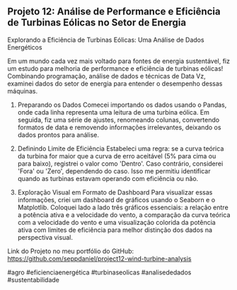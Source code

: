 ## Projeto 12: Análise de Performance e Eficiência de Turbinas Eólicas no Setor de Energia

Explorando a Eficiência de Turbinas Eólicas: Uma Análise de Dados Energéticos

Em um mundo cada vez mais voltado para fontes de energia sustentável, fiz um estudo para melhoria de performance e eficiência de turbinas eólicas! Combinando programação, análise de dados e técnicas de Data Vz, examinei dados do setor de energia para entender o desempenho dessas máquinas.
1. Preparando os Dados
Comecei importando os dados usando o Pandas, onde cada linha representa uma leitura de uma turbina eólica. Em seguida, fiz uma série de ajustes, renomeando colunas, convertendo formatos de data e removendo informações irrelevantes, deixando os dados prontos para análise.

2. Definindo Limite de Eficiência
Estabeleci uma regra: se a curva teórica da turbina for maior que a curva de erro aceitável (5% para cima ou para baixo), registrei o valor como 'Dentro'. Caso contrário, considerei 'Fora' ou 'Zero', dependendo do caso. Isso me permitiu identificar quando as turbinas estavam operando com eficiência ou não.

3. Exploração Visual em Formato de Dashboard
Para visualizar essas informações, criei um dashboard de gráficos usando o Seaborn e o Matplotlib. Coloquei lado a lado três gráficos essenciais: a relação entre a potência ativa e a velocidade do vento, a comparação da curva teórica com a velocidade do vento e uma visualização colorida da potência ativa com limites de eficiência para melhor distinção dos dados na perspectiva visual.

Link do Projeto no meu portfólio do GitHub: https://github.com/seppdaniel/project12-wind-turbine-analysis

#agro #eficienciaenergética #turbinaseolicas #analisededados #sustentabilidade 
